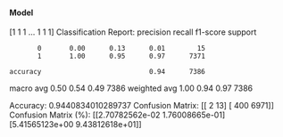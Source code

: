 #### Model
[1 1 1 ... 1 1 1]
Classification Report:
              precision    recall  f1-score   support

           0       0.00      0.13      0.01        15
           1       1.00      0.95      0.97      7371

    accuracy                           0.94      7386
   macro avg       0.50      0.54      0.49      7386
weighted avg       1.00      0.94      0.97      7386

Accuracy: 0.9440834010289737
Confusion Matrix:
[[   2   13]
 [ 400 6971]]
Confusion Matrix (%):
[[2.70782562e-02 1.76008665e-01]
 [5.41565123e+00 9.43812618e+01]]

